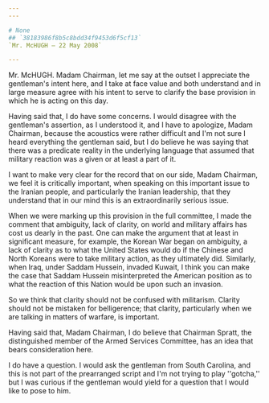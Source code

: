 ```yaml
---
---

# None
## `38183986f8b5c8bdd34f9453d6f5cf13`
`Mr. McHUGH — 22 May 2008`

---
```



Mr. McHUGH. Madam Chairman, let me say at the outset I appreciate the 
gentleman's intent here, and I take at face value and both understand 
and in large measure agree with his intent to serve to clarify the base 
provision in which he is acting on this day.

Having said that, I do have some concerns. I would disagree with the 
gentleman's assertion, as I understood it, and I have to apologize, 
Madam Chairman, because the acoustics were rather difficult and I'm not 
sure I heard everything the gentleman said, but I do believe he was 
saying that there was a predicate reality in the underlying language 
that assumed that military reaction was a given or at least a part of 
it.

I want to make very clear for the record that on our side, Madam 
Chairman, we feel it is critically important, when speaking on this 
important issue to the Iranian people, and particularly the Iranian 
leadership, that they understand that in our mind this is an 
extraordinarily serious issue.

When we were marking up this provision in the full committee, I made 
the comment that ambiguity, lack of clarity, on world and military 
affairs has cost us dearly in the past. One can make the argument that 
at least in significant measure, for example, the Korean War began on 
ambiguity, a lack of clarity as to what the United States would do if 
the Chinese and North Koreans were to take military action, as they 
ultimately did. Similarly, when Iraq, under Saddam Hussein, invaded 
Kuwait, I think you can make the case that Saddam Hussein 
misinterpreted the American position as to what the reaction of this 
Nation would be upon such an invasion.

So we think that clarity should not be confused with militarism. 
Clarity should not be mistaken for belligerence; that clarity, 
particularly when we are talking in matters of warfare, is important.

Having said that, Madam Chairman, I do believe that Chairman Spratt, 
the distinguished member of the Armed Services Committee, has an idea 
that bears consideration here.

I do have a question. I would ask the gentleman from South Carolina, 
and this is not part of the prearranged script and I'm not trying to 
play ''gotcha,'' but I was curious if the gentleman would yield for a 
question that I would like to pose to him.


